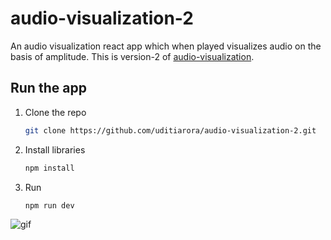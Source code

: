 # audio-visualization-2


An audio visualization react app which when played visualizes audio on the basis of amplitude.
This is version-2 of [audio-visualization](https://github.com/uditiarora/audio-visualization).


## Run the app
1. Clone the repo
    ```sh
    git clone https://github.com/uditiarora/audio-visualization-2.git
   ```
2. Install libraries
    ```sh
    npm install
    ```

3. Run
    ```sh
    npm run dev
    ```




![gif](audio.gif)
